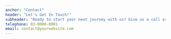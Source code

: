 ```yaml
---
anchor: "Contact"
header: "Let's Get In Touch!"
subheader: "Ready to start your next journey with us? Give us a call or send us an email and we will get back to you as soon as possible!"
telephone: 03-0000-0001
email: contact@yourwebsite.com
---
```

